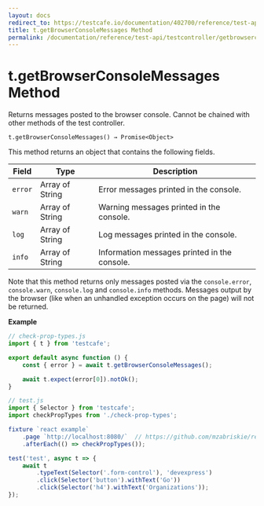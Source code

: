 ```yaml
---
layout: docs
redirect_to: https://testcafe.io/documentation/402700/reference/test-api/testcontroller/getbrowserconsolemessages
title: t.getBrowserConsoleMessages Method
permalink: /documentation/reference/test-api/testcontroller/getbrowserconsolemessages.html
---
```

# t.getBrowserConsoleMessages Method

Returns messages posted to the browser console. Cannot be chained with other methods of the test controller.

```text
t.getBrowserConsoleMessages() → Promise<Object>
```

This method returns an object that contains the following fields.

Field | Type | Description
----- | ---- | -----------
`error` | Array of String | Error messages printed in the console.
`warn` | Array of String | Warning messages printed in the console.
`log`  | Array of String | Log messages printed in the console.
`info` | Array of String | Information messages printed in the console.

Note that this method returns only messages posted via the `console.error`, `console.warn`, `console.log` and `console.info` methods. Messages output by the browser (like when an unhandled exception occurs on the page) will not be returned.

**Example**

```js
// check-prop-types.js
import { t } from 'testcafe';

export default async function () {
    const { error } = await t.getBrowserConsoleMessages();

    await t.expect(error[0]).notOk();
}

// test.js
import { Selector } from 'testcafe';
import checkPropTypes from './check-prop-types';

fixture `react example`
    .page `http://localhost:8080/`  // https://github.com/mzabriskie/react-example
    .afterEach(() => checkPropTypes());

test('test', async t => {
    await t
        .typeText(Selector('.form-control'), 'devexpress')
        .click(Selector('button').withText('Go'))
        .click(Selector('h4').withText('Organizations'));
});
```
